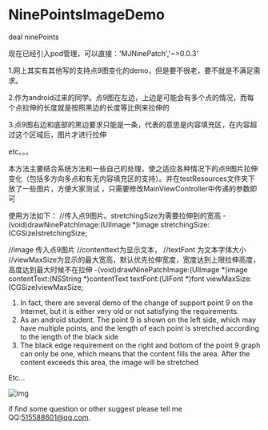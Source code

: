 # NinePointsImageDemo
deal ninePoints

现在已经引入pod管理，可以直接：'MJNinePatch','~>0.0.3’


1.网上其实有其他写的支持点9图变化的demo，但是要不很老，要不就是不满足需求。

2.作为android过来的同学。点9图在左边，上边是可能会有多个点的情况，而每个点拉伸的长度就是按照黑边的长度等比例来拉伸的

3.点9图右边和底部的黑边要求只能是一条，代表的意思是内容填充区，在内容超过这个区域后，图片才进行拉伸

etc。。。

本方法主要结合系统方法和一些自己的处理，使之适应各种情况下的点9图片拉伸变化（包括多方向多点和有无内容填充区的支持）。并在testResources文件夹下放了一些图片，方便大家测试 ，只需要修改MainViewController中传递的参数即可

使用方法如下：
//传入点9图片。stretchingSize为需要拉伸到的宽高
-(void)drawNinePatchImage:(UIImage *)image stretchingSize:(CGSize)stretchingSize;

//image 传入点9图片
//contenttext为显示文本，
//textFont 为文本字体大小
//viewMaxSize为显示的最大宽高，默认优先拉伸宽度，宽度达到上限拉伸高度，高度达到最大时候不在拉伸
-(void)drawNinePatchImage:(UIImage *)image contentText:(NSString *)contentText textFont:(UIFont *)font  viewMaxSize:(CGSize)viewMaxSize;


1. In fact, there are several demo of the change of support point 9 on the Internet, 
but it is either very old or not satisfying the requirements.
2. As an android student. The point 9 is shown on the left side,
which may have multiple points, and the length of each point is stretched according to the length of the black side
3. The black edge requirement on the right and bottom of the point 9 graph can only be one, 
which means that the content fills the area. After the content exceeds this area, the image will be stretched

Etc...


 ![img](https://github.com/mjlovelf/NinePointsImageDemo/blob/master/ddd.gif)

if find some question or other suggest please tell me QQ:515588601@qq.com.

